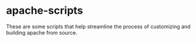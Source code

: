 # apache-scripts
These are some scripts that help streamline the process of customizing and building apache from source.